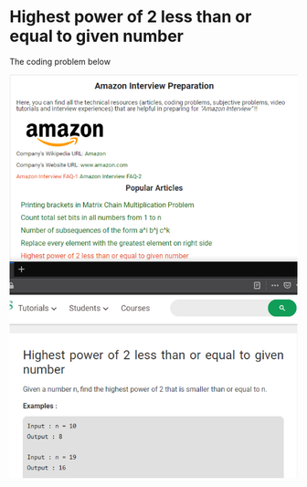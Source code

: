 # Highest power of 2 less than or equal to given number
The coding problem below

![the task](the_task.png)
